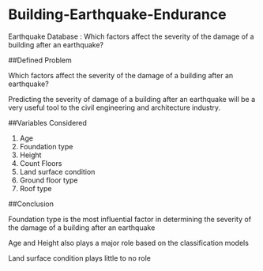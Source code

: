 # Building-Earthquake-Endurance
 Earthquake Database : Which factors affect the severity of the damage of a building after an earthquake?
  
  
  ##Defined Problem

Which factors affect the severity of the damage of a building after an earthquake?

Predicting the severity of damage of a building after an earthquake will be a very useful tool to the civil engineering and architecture industry.

##Variables Considered 
1. Age
2. Foundation type 
3. Height
4. Count Floors
5. Land surface condition 
6. Ground floor type
7. Roof type

 
##Conclusion

Foundation type is the most influential factor in determining the severity of the damage of a building after an earthquake

Age and Height also plays a major role based on the classification models

Land surface condition plays little to no role
      
